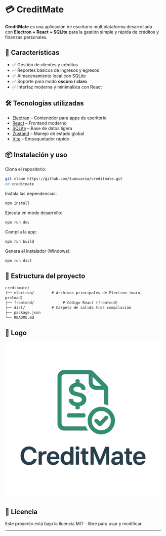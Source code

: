 # 💳 CreditMate

**CreditMate** es una aplicación de escritorio multiplataforma desarrollada con **Electron + React + SQLite** para la gestión simple y rápida de créditos y finanzas personales.

## 🚀 Características

* ✅ Gestión de clientes y créditos
* ✅ Reportes básicos de ingresos y egresos
* ✅ Almacenamiento local con SQLite
* ✅ Soporte para modo **oscuro / claro**
* ✅ Interfaz moderna y minimalista con React

## 🛠️ Tecnologías utilizadas

* [Electron](https://www.electronjs.org/) – Contenedor para apps de escritorio
* [React](https://react.dev/) – Frontend moderno
* [SQLite](https://www.sqlite.org/) – Base de datos ligera
* [Zustand](https://zustand-demo.pmnd.rs/) – Manejo de estado global
* [Vite](https://vitejs.dev/) – Empaquetador rápido

## 📦 Instalación y uso

Clona el repositorio:

```bash
git clone https://github.com/tuusuario/creditmate.git
cd creditmate
```

Instala las dependencias:

```bash
npm install
```

Ejecuta en modo desarrollo:

```bash
npm run dev
```

Compila la app:

```bash
npm run build
```

Genera el instalador (Windows):

```bash
npm run dist
```

## 📂 Estructura del proyecto

```
creditmate/
├── electron/        # Archivos principales de Electron (main, preload)
├── frontend/             # Código React (frontend)
├── dist/            # Carpeta de salida tras compilación
├── package.json
└── README.md
```

## 📸 Logo

![CreditMate Logo](./frontend/src/assets/AppLogo.png)

## 📄 Licencia

Este proyecto está bajo la licencia MIT – libre para usar y modificar.

---
